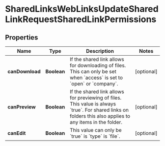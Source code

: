 

# SharedLinksWebLinksUpdateSharedLinkRequestSharedLinkPermissions


## Properties

| Name | Type | Description | Notes |
|------------ | ------------- | ------------- | -------------|
|**canDownload** | **Boolean** | If the shared link allows for downloading of files. This can only be set when &#x60;access&#x60; is set to &#x60;open&#x60; or &#x60;company&#x60;. |  [optional] |
|**canPreview** | **Boolean** | If the shared link allows for previewing of files. This value is always &#x60;true&#x60;. For shared links on folders this also applies to any items in the folder. |  [optional] |
|**canEdit** | **Boolean** | This value can only be &#x60;true&#x60; is &#x60;type&#x60; is &#x60;file&#x60;. |  [optional] |




